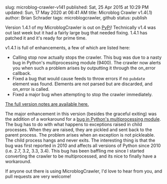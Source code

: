 slug: microblog-crawler-v141
published: Sat, 25 Apr 2015 at 10:29 PM
updated: Sun, 17 May 2020 at 06:41 AM
title: Microblog Crawler v1.4(.1)
author: Brian Schrader
tags: microblogcrawler, github
status: publish

Version 1.4.1 of my MicroblogCrawler is out on [PyPi][pypi]! Technically v1.4 was out last week but it had a fairly large bug that needed fixing. 1.4.1 has patched it and it's ready for prime time.

[pypi]: https://pypi.python.org/pypi/MicroblogCrawler/1.4.1

v1.4.1 is full of enhancements, a few of which are listed here:

- Calling stop now actually stops the crawler. This bug was due to a nasty bug in Python's multiprocessing module (9400). The crawler now alerts you when such a problem arises by outputting it through the on_error callback.
- Fixed a bug that would cause feeds to throw errors if no `pubdate` element was found. Elements are not parsed but are discarded, and on_error is called.
- Fixed a major bug when attempting to stop the crawler immediately.

[The full version notes are available here.][vnotes]

The major enhancement in this version (besides the graceful exiting) was the addition of a workaround for a [bug in Python's multiprocessing module][bug]. The bug has to do with what happens to exceptions raised in child processes. When they are raised, they are pickled and sent back to the parent process. The problem arises when an exception is not pickleable. The child process hangs and never exits. The interesting thing is that the bug was first reported in 2010 and affects all versions of Python since 2010 (i.e. 2.7, 3.2, 3.3, 3.4). This bug has been baffling me since I started converting the crawler to be multiprocessed, and its nice to finally have a workaround. 

[bug]: http://bugs.python.org/issue9400
[vnotes]: https://github.com/Sonictherocketman/microblog_crawler

If anyone out there is using MicroblogCrawler, I'd love to hear from you, and pull requests are very welcome!